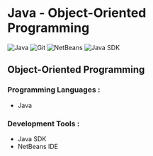# Java - Object-Oriented Programming

![Java](https://upload.wikimedia.org/wikipedia/en/3/30/Java_programming_language_logo.svg)
![Git](https://git-scm.com/images/logos/downloads/Git-Icon-1788C.png)
![NetBeans](https://upload.wikimedia.org/wikipedia/commons/c/c9/NetBeans_IDE_Logo.png)
![Java SDK](https://www.oracle.com/a/tech/img/cb88-java-logo-001.jpg)

## Object-Oriented Programming

### Programming Languages :

* Java

### Development Tools :

* Java SDK
* NetBeans IDE
